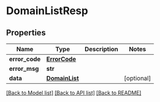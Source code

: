 # DomainListResp

## Properties
Name | Type | Description | Notes
------------ | ------------- | ------------- | -------------
**error_code** | [**ErrorCode**](ErrorCode.md) |  | 
**error_msg** | **str** |  | 
**data** | [**DomainList**](DomainList.md) |  | [optional] 

[[Back to Model list]](../README.md#documentation-for-models) [[Back to API list]](../README.md#documentation-for-api-endpoints) [[Back to README]](../README.md)

